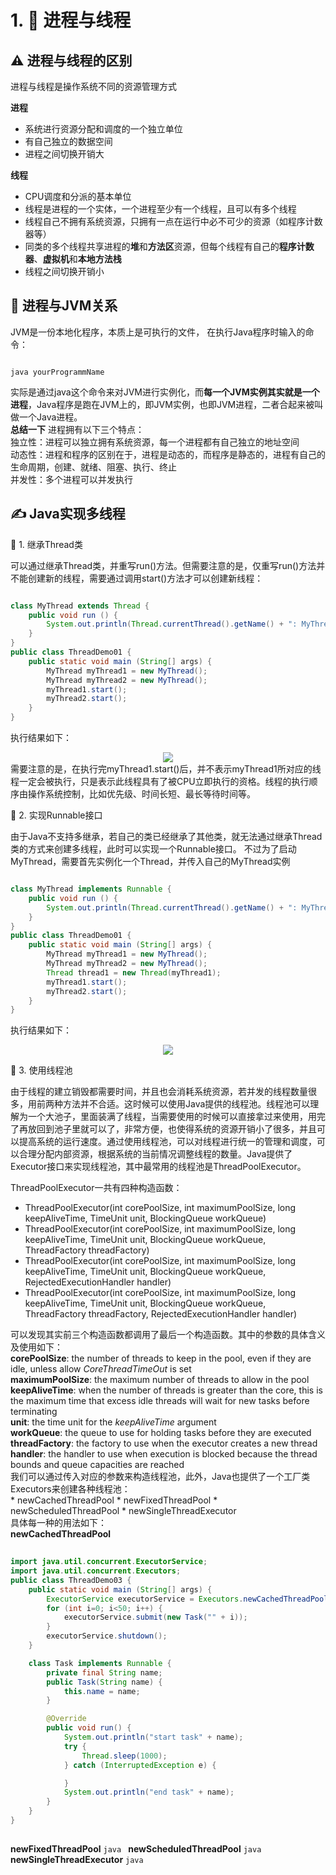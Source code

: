 # 1. :thread: 进程与线程

## :warning: 进程与线程的区别
进程与线程是操作系统不同的资源管理方式

**进程**
* 系统进行资源分配和调度的一个独立单位
* 有自己独立的数据空间
* 进程之间切换开销大

**线程**
* CPU调度和分派的基本单位
* 线程是进程的一个实体，一个进程至少有一个线程，且可以有多个线程
* 线程自己不拥有系统资源，只拥有一点在运行中必不可少的资源（如程序计数器等）
* 同类的多个线程共享进程的**堆**和**方法区**资源，但每个线程有自己的**程序计数器**、**虚拟机**和**本地方法栈**
* 线程之间切换开销小

## :bookmark_tabs: 进程与JVM关系
JVM是一份本地化程序，本质上是可执行的文件，
在执行Java程序时输入的命令：
```

java yourProgrammName

```
实际是通过java这个命令来对JVM进行实例化，而**每一个JVM实例其实就是一个进程**，Java程序是跑在JVM上的，即JVM实例，也即JVM进程，二者合起来被叫做一个Java进程。
<br>
**总结一下**
进程拥有以下三个特点：
<br>
独立性：进程可以独立拥有系统资源，每一个进程都有自己独立的地址空间
<br>
动态性：进程和程序的区别在于，进程是动态的，而程序是静态的，进程有自己的生命周期，创建、就绪、阻塞、执行、终止
<br>
并发性：多个进程可以并发执行
<br>
## :writing_hand: Java实现多线程
:large_blue_circle: 1. 继承Thread类

可以通过继承Thread类，并重写run()方法。但需要注意的是，仅重写run()方法并不能创建新的线程，需要通过调用start()方法才可以创建新线程：

```java

class MyThread extends Thread {
    public void run () {
        System.out.println(Thread.currentThread().getName() + ": MyThread.run()");
    }
}
public class ThreadDemo01 {
    public static void main (String[] args) {
        MyThread myThread1 = new MyThread();
        MyThread myThread2 = new MyThread();
        myThread1.start();
        myThread2.start();
    }
}

```
执行结果如下：
<div align="center">
    <img src="https://github.com/scarlettliuu/Notes-For-Programmers/blob/main/Java%E5%9F%BA%E7%A1%80/Java%E5%B9%B6%E5%8F%91/pic/ThreadDemo01.png">
</div>
需要注意的是，在执行完myThread1.start()后，并不表示myThread1所对应的线程一定会被执行，只是表示此线程具有了被CPU立即执行的资格。线程的执行顺序由操作系统控制，比如优先级、时间长短、最长等待时间等。

:large_blue_circle: 2. 实现Runnable接口

由于Java不支持多继承，若自己的类已经继承了其他类，就无法通过继承Thread类的方式来创建多线程，此时可以实现一个Runnable接口。
不过为了启动MyThread，需要首先实例化一个Thread，并传入自己的MyThread实例
```java

class MyThread implements Runnable {
    public void run () {
        System.out.println(Thread.currentThread().getName() + ": MyThread.run()");
    }
}
public class ThreadDemo01 {
    public static void main (String[] args) {
        MyThread myThread1 = new MyThread();
        MyThread myThread2 = new MyThread();
        Thread thread1 = new Thread(myThread1);
        myThread1.start();
        myThread2.start();
    }
}

```
执行结果如下：
<div align="center">
    <img src="https://github.com/scarlettliuu/Notes-For-Programmers/blob/main/Java%E5%9F%BA%E7%A1%80/Java%E5%B9%B6%E5%8F%91/pic/ThreadDemo02.png">
</div>

:large_blue_circle: 3. 使用线程池

由于线程的建立销毁都需要时间，并且也会消耗系统资源，若并发的线程数量很多，用前两种方法并不合适。这时候可以使用Java提供的线程池。线程池可以理解为一个大池子，里面装满了线程，当需要使用的时候可以直接拿过来使用，用完了再放回到池子里就可以了，非常方便，也使得系统的资源开销小了很多，并且可以提高系统的运行速度。通过使用线程池，可以对线程进行统一的管理和调度，可以合理分配内部资源，根据系统的当前情况调整线程的数量。Java提供了Executor接口来实现线程池，其中最常用的线程池是ThreadPoolExecutor。  

ThreadPoolExecutor一共有四种构造函数：
* ThreadPoolExecutor(int corePoolSize, int maximumPoolSize, long keepAliveTime, TimeUnit unit, BlockingQueue<Runnable> workQueue)
* ThreadPoolExecutor(int corePoolSize, int maximumPoolSize, long keepAliveTime, TimeUnit unit, BlockingQueue<Runnable> workQueue, ThreadFactory threadFactory)
* ThreadPoolExecutor(int corePoolSize, int maximumPoolSize, long keepAliveTime, TimeUnit unit, BlockingQueue<Runnable> workQueue, RejectedExecutionHandler handler)
* ThreadPoolExecutor(int corePoolSize, int maximumPoolSize, long keepAliveTime, TimeUnit unit, BlockingQueue<Runnable> workQueue, ThreadFactory threadFactory, RejectedExecutionHandler handler)  
    
可以发现其实前三个构造函数都调用了最后一个构造函数。其中的参数的具体含义及使用如下：  
    **corePoolSize**: the number of threads to keep in the pool, even if they are idle, unless allow *CoreThreadTimeOut* is set  
    **maximumPoolSize**: the maximum number of threads to allow in the pool  
    **keepAliveTime**: when the number of threads is greater than the core, this is the maximum time that excess idle threads will wait for new tasks before terminating  
    **unit**: the time unit for the *keepAliveTime* argument  
    **workQueue**: the queue to use for holding tasks before they are executed  
    **threadFactory**: the factory to use when the executor creates a new thread  
    **handler**: the handler to use when execution is blocked because the thread bounds and queue capacities are reached  
    我们可以通过传入对应的参数来构造线程池，此外，Java也提供了一个工厂类Executors来创建各种线程池：  
    * newCachedThreadPool
    * newFixedThreadPool
    * newScheduledThreadPool
    * newSingleThreadExecutor  
    具体每一种的用法如下：  
**newCachedThreadPool**  
```java
    
import java.util.concurrent.ExecutorService;
import java.util.concurrent.Executors;
public class ThreadDemo03 {
    public static void main (String[] args) {
        ExecutorService executorService = Executors.newCachedThreadPool();
        for (int i=0; i<50; i++) {
            executorService.submit(new Task("" + i));
        }
        executorService.shutdown();
    }

    class Task implements Runnable {
        private final String name;
        public Task(String name) {
            this.name = name;
        }

        @Override
        public void run() {
            System.out.println("start task" + name);
            try {
                Thread.sleep(1000);
            } catch (InterruptedException e) {

            }
            System.out.println("end task" + name);
        }
    }
}
    
```
    
**newFixedThreadPool**
    ```java
    ```
    **newScheduledThreadPool**
    ```java
    ```
    **newSingleThreadExecutor**
    ```java
    ```
